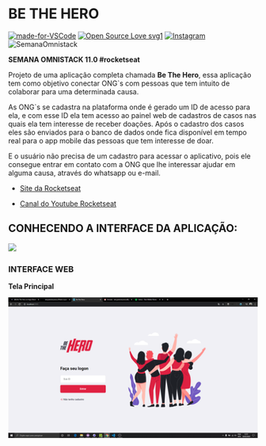 # BE THE HERO

[![made-for-VSCode](https://img.shields.io/badge/Made%20for-VSCode-1f425f.svg)](https://code.visualstudio.com/)
[![Open Source Love svg1](https://badges.frapsoft.com/os/v1/open-source.svg?v=103)](https://opensource.org/)
[![Instagram](https://img.shields.io/badge/Instagram-%40devpedrolourenco-orange)](https://www.instagram.com/devpedrolourenco/)
![SemanaOmnistack](https://img.shields.io/badge/OmniStack-done-green?logo=data:image/png;base64,iVBORw0KGgoAAAANSUhEUgAAABAAAAAQCAMAAAAoLQ9TAAAALVBMVEVHcExxWsF0XMJzXMJxWcFsUsD///9jRrzY0u6Xh9Gsn9n39fyMecy0qd2bjNJWBT0WAAAABHRSTlMA2Do606wF2QAAAGlJREFUGJVdj1cWwCAIBLEsRU3uf9xobDH8+GZwUYi8i6ucJwrxKE+7D0G9Q4vlYqtmCSjndr4CgCgzlyFgfKfKCVO0LrPKjmiqMxGXkJwNnXskqWG+1oSM+BSwD8f29YLNjvx/OQrn+g99oQSoNmt3PgAAAABJRU5ErkJggg==)

**SEMANA OMNISTACK 11.0  #rocketseat**

 Projeto de uma aplicação completa chamada **Be The Hero**, essa aplicação tem como objetivo conectar ONG`s com pessoas que tem intuito de colaborar para uma determinada causa. 


As ONG`s se cadastra na plataforma onde é gerado um ID de acesso para ela, e com esse ID ela tem acesso ao painel web de cadastros de casos nas quais ela tem interesse de receber doações. Após o cadastro dos casos eles são enviados para o banco de dados onde fica disponível em tempo real para o app mobile das pessoas que tem interesse de doar.  

E o usuário não precisa de um cadastro para acessar o aplicativo, pois ele consegue entrar em contato com a ONG que lhe interessar ajudar em alguma causa, através do whatsapp ou e-mail. 
 
 - [Site da Rocketseat](https://rocketseat.com.br/)

 - [Canal do Youtube Rocketseat](https://www.youtube.com/channel/UCSfwM5u0Kce6Cce8_S72olg)
 
## CONHECENDO A INTERFACE DA APLICAÇÃO: 

<img src="/docs/img-be-the/be-the-hero.png">

### INTERFACE WEB

**Tela Principal** 

<img src="/docs/img-be-the/print-front-01.png">

